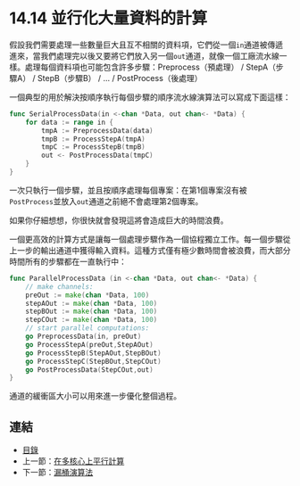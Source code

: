 # 14.14 並行化大量資料的計算

假設我們需要處理一些數量巨大且互不相關的資料項，它們從一個`in`通道被傳遞進來，當我們處理完以後又要將它們放入另一個`out`通道，就像一個工廠流水線一樣。處理每個資料項也可能包含許多步驟：Preprocess（預處理） / StepA（步驟A） / StepB（步驟B） / ... / PostProcess（後處理）

一個典型的用於解決按順序執行每個步驟的順序流水線演算法可以寫成下面這樣：
```go 
func SerialProcessData(in <-chan *Data, out chan<- *Data) {
    for data := range in {
        tmpA := PreprocessData(data)
        tmpB := ProcessStepA(tmpA)
        tmpC := ProcessStepB(tmpB)
        out <- PostProcessData(tmpC)
    }
}
```

一次只執行一個步驟，並且按順序處理每個專案：在第1個專案沒有被`PostProcess`並放入`out`通道之前絕不會處理第2個專案。

如果你仔細想想，你很快就會發現這將會造成巨大的時間浪費。

一個更高效的計算方式是讓每一個處理步驟作為一個協程獨立工作。每一個步驟從上一步的輸出通道中獲得輸入資料。這種方式僅有極少數時間會被浪費，而大部分時間所有的步驟都在一直執行中：
```go
func ParallelProcessData (in <-chan *Data, out chan<- *Data) {
    // make channels:
    preOut := make(chan *Data, 100)
    stepAOut := make(chan *Data, 100)
    stepBOut := make(chan *Data, 100)
    stepCOut := make(chan *Data, 100)
    // start parallel computations:
    go PreprocessData(in, preOut)
    go ProcessStepA(preOut,StepAOut)
    go ProcessStepB(StepAOut,StepBOut)
    go ProcessStepC(StepBOut,StepCOut)
    go PostProcessData(StepCOut,out)
}   
```
通道的緩衝區大小可以用來進一步優化整個過程。


## 連結

- [目錄](directory.md)
- 上一節：[在多核心上平行計算](14.13.md)
- 下一節：[漏桶演算法](14.15.md)